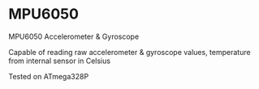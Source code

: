 # MPU6050
MPU6050 Accelerometer &amp; Gyroscope

Capable of reading raw accelerometer & gyroscope values, temperature from internal sensor in Celsius

Tested on ATmega328P
